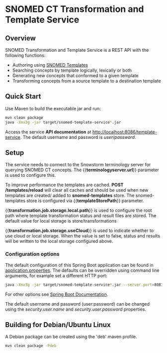 SNOMED CT Transformation and Template Service
============================================

## Overview
SNOMED Transformation and Template Service is a REST API with the following functions:

- Authoring using [SNOMED Templates](https://github.com/IHTSDO/snomed-templates)
- Searching concepts by template logically, lexically or both
- Generating new concepts that conformed to a given template
- Transforming concepts from a source template to a destination template

## Quick Start
Use Maven to build the executable jar and run:
```bash
mvn clean package
java -Xmx3g -jar target/snomed-template-service*.jar
```
Access the service **API documentation** at [http://localhost:8086/template-service](http://localhost:8086/template-service).
The default username and password is _user_/_password_.

## Setup

The service needs to connect to the Snowstorm terminology server for querying SNOMED CT concepts. The {{**terminologyserver.url**}} parameter is used to configure this.

To improve performance the templates are cached. **POST /templates/reload** will clear all caches and should be used when new templates are created/
added to **snomed-templates** store. The snomed-templates store is configured via {{**templateStorePath**}} parameter.

{{**transformation.job.storage.local.path**}} is used to configure the root path where template transformation status and result files are stored. The default value for local storage is store/transformations

{{**transformation.job.storage.useCloud**}} is used to indicate whether to use cloud or local storage. When the value is set to false, status and results will be written to the local storage configured above.


### Configuration options
The default configuration of this Spring Boot application can be found in [application.properties](src/main/resources/application.properties). The defaults can be overridden using command line arguments, for example set a different HTTP port:
```bash
java -Xmx3g -jar target/snomed-template-service*.jar --server.port=8081
```
For other options see [Spring Boot Documentation](https://docs.spring.io/spring-boot/docs/current/reference/html/boot-features-external-config.html).

The default username and password (user:password) can be changed using the _security.user.name_ and _security.user.password_ properties.

## Building for Debian/Ubuntu Linux
A Debian package can be created using the 'deb' maven profile. 
```bash
mvn clean package -Pdeb
```
